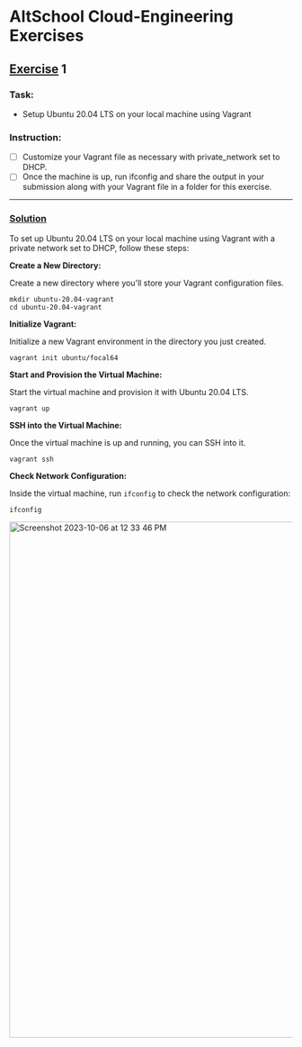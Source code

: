 # AltSchool Cloud-Engineering Exercises

## [Exercise]() 1
### Task: 
* Setup Ubuntu 20.04 LTS on your local machine using Vagrant
### Instruction: 
- [ ] Customize your Vagrant file as necessary with private_network set to DHCP.
- [ ] Once the machine is up, run ifconfig and share the output in your submission along with your Vagrant file in a folder for this exercise.
---

 ### [Solution]()

 To set up Ubuntu 20.04 LTS on your local machine using Vagrant with a private network set to DHCP, follow these steps:

 **Create a New Directory:**

   Create a new directory where you'll store your Vagrant configuration files.

   ```
   mkdir ubuntu-20.04-vagrant
   cd ubuntu-20.04-vagrant
   ```

 **Initialize Vagrant:**

   Initialize a new Vagrant environment in the directory you just created.

   ```bash
   vagrant init ubuntu/focal64
   ```

 **Start and Provision the Virtual Machine:**

   Start the virtual machine and provision it with Ubuntu 20.04 LTS.

   ```
   vagrant up
   ```

 **SSH into the Virtual Machine:**

   Once the virtual machine is up and running, you can SSH into it.

   ```
   vagrant ssh
   ```
 **Check Network Configuration:**

   Inside the virtual machine, run `ifconfig` to check the network configuration:

   ```
   ifconfig
   ```
<img width="917" alt="Screenshot 2023-10-06 at 12 33 46 PM" src="https://github.com/Igeorgemichael/Altschool-Cloud-Eng_Assignment/assets/125099848/ebb81853-e005-4ae8-90f7-b0db558d626c">
